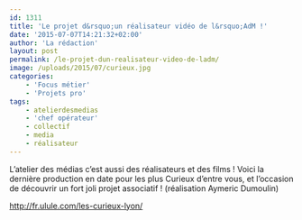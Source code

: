 ```yaml
---
id: 1311
title: 'Le projet d&rsquo;un réalisateur vidéo de l&rsquo;AdM !'
date: '2015-07-07T14:21:32+02:00'
author: 'La rédaction'
layout: post
permalink: /le-projet-dun-realisateur-video-de-ladm/
image: /uploads/2015/07/curieux.jpg
categories:
    - 'Focus métier'
    - 'Projets pro'
tags:
    - atelierdesmedias
    - 'chef opérateur'
    - collectif
    - media
    - réalisateur
---
```


<div class="_5pbx userContent" data-ft="{"tn":"K"}">L’atelier des médias c’est aussi des réalisateurs et des films !  
Voici la dernière production en date pour les plus Curieux d’entre vous, et l’occasion de découvrir un fort joli projet associatif !  
(réalisation Aymeric Dumoulin)

<http://fr.ulule.com/les-curieux-lyon/>

</div>